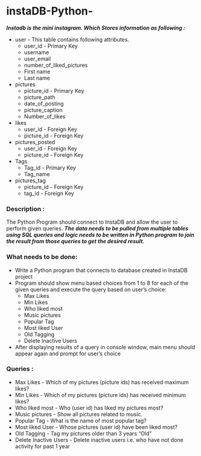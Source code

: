 # instaDB-Python-
***Instadb is the mini instagram. Which Stores information as following :***
* user - This table contains following attributes.
  * user_id - Primary Key
  * username
  * user_email
  * number_of_liked_pictures
  * First name
  * Last name
* pictures
  * picture_id - Primary Key
  * picture_path
  * date_of_posting
  * picture_caption
  * Number_of_likes
* likes
  * user_id - Foreign Key
  * picture_id - Foreign Key
* pictures_posted
  * user_id - Foreign Key
  * picture_id - Foreign Key
* Tags
  * Tag_id - Primary Key
  * Tag_name
* pictures_tag
  * picture_id - Foreign Key
  * tag_id - Foreign Key
### Description :
The Python Program should connect to InstaDB and allow the user to perform given queries. ***The data needs to be pulled from multiple tables using SQL queries and logic needs to be written in Python program to join the result from those queries to get the desired result.***
### What needs to be done:
* Write a Python program that connects to database created in InstaDB project
* Program should show menu based choices from 1 to 8 for each of the given queries and execute the query based on user’s choice:
  * Max Likes
  *  Min Likes
  * Who liked most
  * Music pictures
  * Popular Tag
  * Most liked User
  * Old Tagging
  * Delete Inactive Users
* After displaying results of a query in console window, main menu should appear again and prompt for user’s choice
### Queries :
* Max Likes - Which of my pictures (picture ids) has received maximum likes?
* Min Likes - Which of my pictures (picture ids) has received minimum likes?
* Who liked most - Who (user id) has liked my pictures most?
* Music pictures - Show all pictures related to music.
* Popular Tag - What is the name of most popular tag?
* Most liked User - Whose pictures (user id) have been liked most?
* Old Tagging - Tag my pictures older than 3 years “Old”
* Delete Inactive Users - Delete inactive users i.e. who have not done activity for past 1 year

